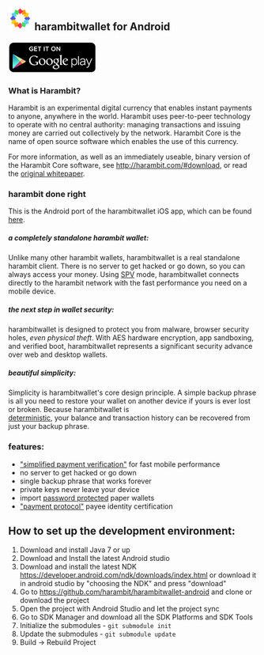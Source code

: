 ![ƀ](/images/icon.png) harambitwallet for Android
----------------------------------

[![download](/images/icon-google-play.png)](https://play.google.com/store/apps/details?id=com.harambitwallet)

### What is Harambit?

Harambit is an experimental digital currency that enables instant payments to
anyone, anywhere in the world. Harambit uses peer-to-peer technology to operate
with no central authority: managing transactions and issuing money are carried
out collectively by the network. Harambit Core is the name of open source
software which enables the use of this currency.

For more information, as well as an immediately useable, binary version of
the Harambit Core software, see http://harambit.com/#download, or read the
[original whitepaper](http://harambit.com/?page_id=6091).

### harambit done right

This is the Android port of the harambitwallet iOS app, which can be found [here](https://github.com/harambit/harambitwallet-ios/).

##### a completely standalone harambit wallet:

Unlike many other harambit wallets, harambitwallet is a real standalone harambit
client. There is no server to get hacked or go down, so you can always access
your money. Using
[SPV](https://en.harambit.it/wiki/Thin_Client_Security#Header-Only_Clients)
mode, harambitwallet connects directly to the harambit network with the fast
performance you need on a mobile device.

##### the next step in wallet security:

harambitwallet is designed to protect you from malware, browser security holes,
*even physical theft*. With AES hardware encryption, app sandboxing, and verified boot, harambitwallet represents a significant security advance over
web and desktop wallets.

##### beautiful simplicity:

Simplicity is harambitwallet's core design principle. A simple backup phrase is
all you need to restore your wallet on another device if yours is ever lost or
broken.  Because harambitwallet is  
[deterministic](https://github.com/bitcoin/bips/blob/master/bip-0032.mediawiki),
your balance and transaction history can be recovered from just your backup
phrase.

### features:

- ["simplified payment verification"](https://github.com/bitcoin/bips/blob/master/bip-0037.mediawiki) for fast mobile performance
- no server to get hacked or go down
- single backup phrase that works forever
- private keys never leave your device
- import [password protected](https://github.com/bitcoin/bips/blob/master/bip-0038.mediawiki) paper wallets
- ["payment protocol"](https://github.com/bitcoin/bips/blob/master/bip-0070.mediawiki) payee identity certification

## How to set up the development environment:
1. Download and install Java 7 or up
2. Download and Install the latest Android studio
3. Download and install the latest NDK https://developer.android.com/ndk/downloads/index.html or download it in android studio by "choosing the NDK" and press "download"
4. Go to https://github.com/harambit/harambitwallet-android and clone or download the project
5. Open the project with Android Studio and let the project sync
6. Go to SDK Manager and download all the SDK Platforms and SDK Tools
7. Initialize the submodules - <code>git submodule init</code>
8. Update the submodules - <code>git submodule update</code>
9. Build -> Rebuild Project
